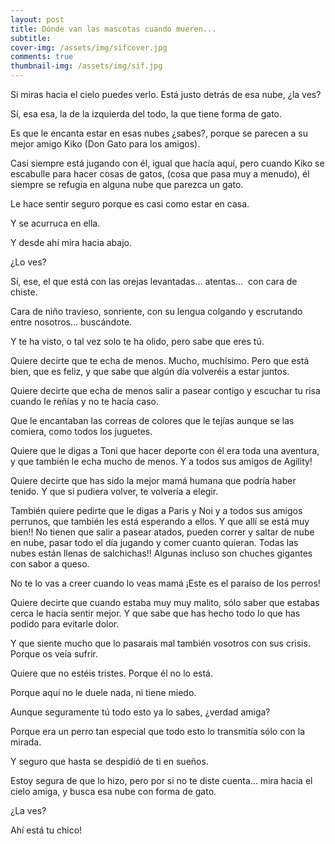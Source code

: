 ```yaml
---
layout: post
title: Dónde van las mascotas cuando mueren...
subtitle: 
cover-img: /assets/img/sifcover.jpg
comments: true
thumbnail-img: /assets/img/sif.jpg
---
```



Si miras hacia el cielo puedes verlo. Está justo detrás de esa nube, ¿la ves?

Sí, esa esa, la de la izquierda del todo, la que tiene forma de gato.

Es que le encanta estar en esas nubes ¿sabes?, porque se parecen a su mejor amigo Kiko (Don Gato para los amigos).

Casi siempre está jugando con él, igual que hacía aquí, pero cuando Kiko se escabulle para hacer cosas de gatos, (cosa que pasa muy a menudo), él siempre se refugia en alguna nube que parezca un gato.

Le hace sentir seguro porque es casi como estar en casa.

Y se acurruca en ella.

Y desde ahí mira hacia abajo.

¿Lo ves?

Sí, ese, el que está con las orejas levantadas... atentas...  con cara de chiste.

Cara de niño travieso, sonriente, con su lengua colgando y escrutando entre nosotros... buscándote.

Y te ha visto, o tal vez solo te ha olido, pero sabe que eres tú.

Quiere decirte que te echa de menos. Mucho, muchísimo. Pero que está bien, que es feliz, y que sabe que algún día volveréis a estar juntos.

Quiere decirte que echa de menos salir a pasear contigo y escuchar tu risa cuando le reñías y no te hacía caso.

Que le encantaban las correas de colores que le tejías aunque se las comiera, como todos los juguetes.

Quiere que le digas a Toni que hacer deporte con él era toda una aventura, y que también le echa mucho de menos. Y a todos sus amigos de Agility!

Quiere decirte que has sido la mejor mamá humana que podría haber tenido. Y que si pudiera volver, te volvería a elegir.

También quiere pedirte que le digas a Paris y Noi y a todos sus amigos perrunos, que también les está esperando a ellos. Y que allí se está muy bien!! No tienen que salir a pasear atados, pueden correr y saltar de nube en nube, pasar todo el día jugando y comer cuanto quieran. Todas las nubes están llenas de salchichas!! Algunas incluso son chuches gigantes con sabor a queso.

No te lo vas a creer cuando lo veas mamá ¡Este es el paraíso de los perros!

Quiere decirte que cuando estaba muy muy malito, sólo saber que estabas cerca le hacía sentir mejor. Y que sabe que has hecho todo lo que has podido para evitarle dolor.

Y que siente mucho que lo pasarais mal también vosotros con sus crisis. Porque os veía sufrir.

Quiere que no estéis tristes. Porque él no lo está.

Porque aquí no le duele nada, ni tiene miedo.

Aunque seguramente tú todo esto ya lo sabes, ¿verdad amiga?

Porque era un perro tan especial que todo esto lo transmitía sólo con la mirada.

Y seguro que hasta se despidió de ti en sueños.

Estoy segura de que lo hizo, pero por si no te diste cuenta... mira hacia el cielo amiga, y busca esa nube con forma de gato.

¿La ves?

Ahí está tu chico! 

